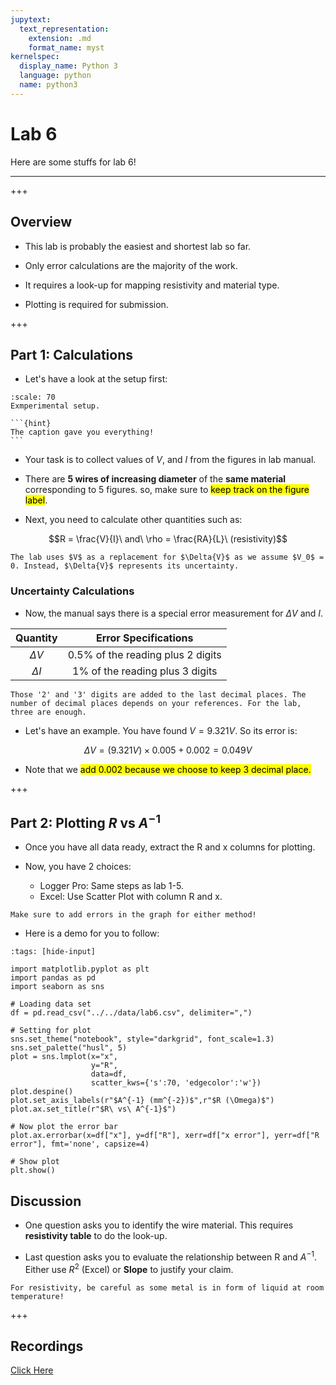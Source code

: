 ```yaml
---
jupytext:
  text_representation:
    extension: .md
    format_name: myst
kernelspec:
  display_name: Python 3
  language: python
  name: python3
---
```


# Lab 6

Here are some stuffs for lab 6!
___

+++

## Overview

- This lab is probably the easiest and shortest lab so far.

- Only error calculations are the majority of the work.

- It requires a look-up for mapping resistivity and material type.

- Plotting is required for submission.

+++

## Part 1: Calculations

- Let's have a look at the setup first:

```{figure} ../../images/lab6/demo_lab6.jpg
:scale: 70
Exmperimental setup.
```

````{margin}
```{hint}
The caption gave you everything!
```
````

- Your task is to collect values of $V$, and $I$ from the figures in lab manual.

- There are **5 wires of increasing diameter** of the **same material** corresponding to 5 figures. so, make sure to <mark> keep track on the figure label</mark>.

- Next, you need to calculate other quantities such as:

$$R = \frac{V}{I}\ and\ \rho = \frac{RA}{L}\ (resistivity)$$

```{caution}
The lab uses $V$ as a replacement for $\Delta{V}$ as we assume $V_0$ = 0. Instead, $\Delta{V}$ represents its uncertainty.
```

### Uncertainty Calculations

- Now, the manual says there is a special error measurement for $\Delta{V}$ and $I$.

|Quantity   |Error Specifications              |
|:---------:|:-------------------------------:|
|$\Delta{V}$|0.5% of the reading plus 2 digits|
|$\Delta{I}$|1% of the reading plus 3 digits  |

```{note}
Those '2' and '3' digits are added to the last decimal places. The number of decimal places depends on your references. For the lab, three are enough.
```

- Let's have an example. You have found $V = 9.321 V$. So its error is:

$$\Delta{V} = (9.321 V) \times 0.005 + 0.002 = 0.049 V$$

- Note that we <mark>add 0.002 because we choose to keep 3 decimal place.</mark>

+++

## Part 2: Plotting $R$ vs $A^{-1}$

- Once you have all data ready, extract the R and x columns for plotting.

- Now, you have 2 choices:
  - Logger Pro: Same steps as lab 1-5.
  - Excel: Use Scatter Plot with column R and x. 

```{attention}
Make sure to add errors in the graph for either method!
```

- Here is a demo for you to follow:

```{code-cell} ipython3
:tags: [hide-input]

import matplotlib.pyplot as plt
import pandas as pd
import seaborn as sns

# Loading data set 
df = pd.read_csv("../../data/lab6.csv", delimiter=",")

# Setting for plot
sns.set_theme("notebook", style="darkgrid", font_scale=1.3)
sns.set_palette("husl", 5)
plot = sns.lmplot(x="x",
                  y="R",
                  data=df,
                  scatter_kws={'s':70, 'edgecolor':'w'})
plot.despine()
plot.set_axis_labels(r"$A^{-1} (mm^{-2})$",r"$R (\Omega)$")
plot.ax.set_title(r"$R\ vs\ A^{-1}$")

# Now plot the error bar
plot.ax.errorbar(x=df["x"], y=df["R"], xerr=df["x error"], yerr=df["R error"], fmt='none', capsize=4)

# Show plot
plt.show()
```

## Discussion

- One question asks you to identify the wire material. This requires **resistivity table** to do the look-up.

- Last question asks you to evaluate the relationship between R and $A^{-1}$. Either use $R^2$ (Excel) or **Slope** to justify your claim.

```{tip}
For resistivity, be careful as some metal is in form of liquid at room temperature!
```

+++

## Recordings

[Click Here](https://ubc.zoom.us/rec/share/xlvKeFe-5KUgzWthDJtImWno2EsDNj6TFNs_Qoqz3_byYk3TkwoPGqDtgX98n499.L7Xr0gHKDgA6-LKP)
